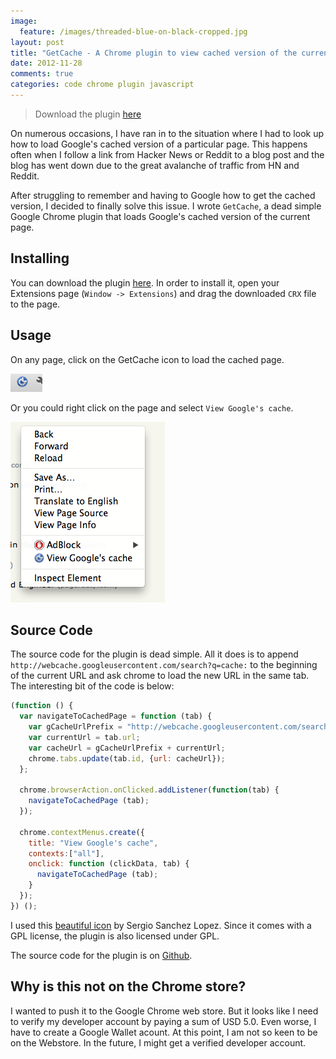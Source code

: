 ```yaml
---
image:
  feature: /images/threaded-blue-on-black-cropped.jpg
layout: post
title: "GetCache - A Chrome plugin to view cached version of the current page"
date: 2012-11-28
comments: true
categories: code chrome plugin javascript
---
```


>Download the plugin
[here](/downloads/GetCache.crx)

On numerous occasions, I have ran in to the situation where I had to
look up how to load Google's cached version of a particular page. This
happens often when I follow a link from Hacker News or Reddit to a blog
post and the blog has went down due to the great avalanche of traffic
from HN and Reddit.

After struggling to remember and having to Google how to get the cached
version, I decided to finally solve this issue. I wrote `GetCache`, a
dead simple Google Chrome plugin that loads Google's cached version of
the current page.

## Installing
You can download the plugin
[here](/downloads/GetCache.crx). In order to install it, open your
Extensions page (`Window -> Extensions`) and drag the downloaded `CRX`
file to the page.

<!--more-->
## Usage

On any page, click on the GetCache icon to load the cached page.

![GetCache icon](/images/get_cache_icon.png)


Or you could right click on the page and select `View Google's cache`.

![GetCache context menu](/images/get_cache_context_menu.png)

## Source Code
The source code for the plugin is dead simple. All it does is to append
`http://webcache.googleusercontent.com/search?q=cache:` to the beginning
of the current URL and ask chrome to load the new URL in the same
tab. The interesting bit of the code is below:

```javascript
(function () {
  var navigateToCachedPage = function (tab) {
    var gCacheUrlPrefix = "http://webcache.googleusercontent.com/search?q=cache:";
    var currentUrl = tab.url;
    var cacheUrl = gCacheUrlPrefix + currentUrl;
    chrome.tabs.update(tab.id, {url: cacheUrl});
  };

  chrome.browserAction.onClicked.addListener(function(tab) {
    navigateToCachedPage (tab);
  });

  chrome.contextMenus.create({
    title: "View Google's cache",
    contexts:["all"],
    onclick: function (clickData, tab) {
      navigateToCachedPage (tab);
    }
  });
}) ();
```

I used this
[beautiful icon](http://www.iconfinder.com/icondetails/7065/128/cache_icon)
by Sergio Sanchez Lopez. Since it comes with a GPL license, the plugin
is also licensed under GPL.

The source code for the plugin is on [Github](https://github.com/sdqali/GetCache).

## Why is this not on the Chrome store?

I wanted to push it to the Google Chrome web store. But it looks like I
need to verify my developer account by paying a sum of USD 5.0. Even
worse, I have to create a Google Wallet acount. At this
point, I am not so keen to be on the Webstore. In the future, I might
get a verified developer account.
